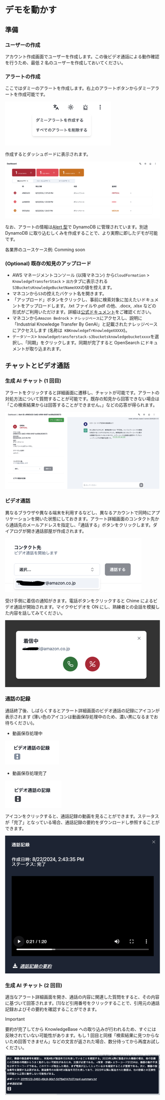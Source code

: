 # デモを動かす

## 準備

### ユーザーの作成

アカウント作成画面でユーザーを作成します。この後ビデオ通話による動作確認を行うため、最低 2 名のユーザーを作成しておいてください。

### アラートの作成

ここではダミーのアラートを作成します。右上のアラートボタンからダミーアラートを作成可能です。

![](./imgs/run_demo/dummy_alert.png)

作成するとダッシュボードに表示されます。

![](./imgs/run_demo/dashboard.png)

なお、アラートの情報は[Alert 型](../backend/common/src/@types/alert.ts)で DynamoDB に管理されています。別途 DynamoDB に取り込むしくみを作成することで、より実際に即したデモが可能です。

各業界のユースケース例: Comming soon

### (Optional) 既存の知見のアップロード

- AWS マネージメントコンソール (以降マネコン) から`CloudFormation` > `KnowledgeTransferStack` > `出力`タブに表示される`S3BucketsKnowledgeBucketNameXXX`の値を控えます。
- マネコンから`S3`の控えたバケット名を開きます。
- 「アップロード」ボタンをクリックし、事前に検索対象に加えたいドキュメントをアップロードします。.txt ファイルや.pdf の他、.docx, .xlsx などの形式がご利用いただけます。詳細は[公式ドキュメント](https://docs.aws.amazon.com/bedrock/latest/userguide/knowledge-base-ds.html)をご確認ください。
- マネコンから`Amazon Bedrock` > `ナレッジベース`にアクセスし、説明に「Industrial Knowledge Transfer By GenAI」と記載されたナレッジベースにアクセスします (名称は`
KBKnowledgeTrKnowledgeXXXXX`)。
- `データソース`> `knowledgetransferstack-s3bucketsknowledgebucketxxxx`を選択し、「同期」をクリックします。同期が完了すると OpenSearch にドキュメントが取り込まれます。

## チャットとビデオ通話

### 生成 AI チャット (1 回目)

アラートをクリックすると詳細画面に遷移し、チャットが可能です。アラートの対処方法について質問することが可能です。既存の知見から回答できない場合は「この検索結果からは回答することができません。」などの応答が得られます。

![](./imgs/run_demo/detail_chat.png)

### ビデオ通話

異なるブラウザや異なる端末を利用するなどし、異なるアカウントで同時にアプリケーションを開いた状態にしておきます。アラート詳細画面のコンタクト先から通話先のメールアドレスを指定し、「通話する」ボタンをクリックします。ダイアログが開き通話部屋が作成されます。

![](./imgs/run_demo/contact.png)

受け手側に着信の通知がきます。電話ボタンをクリックすると Chime によるビデオ通話が開始されます。マイクやビデオを ON にし、熟練者との会話を模擬した内容を話してみてください。

![](./imgs/run_demo/calee_dialog.png)

### 通話の記録

通話終了後、しばらくするとアラート詳細画面のビデオ通話の記録にアイコンが表示されます (薄い色のアイコンは動画保存処理中のため、濃い黒になるまでお待ちください)。

- 動画保存処理中

![](./imgs/run_demo/concatenating.png)

- 動画保存処理完了

![](./imgs/run_demo/concated.png)

アイコンをクリックすると、通話記録の動画を見ることができます。ステータスが「完了」となっている場合、通話記録の要約をダウンロードし参照することができます。

![](./imgs/run_demo/recorded.png)

### 生成 AI チャット (2 回目)

適当なアラート詳細画面を開き、通話の内容に関連した質問をすると、その内容に基づいて回答されます。[1]など引用番号をクリックすることで、引用元の通話記録およびその要約を確認することができます。

> [!Important]
> 要約が完了してから KnowledgeBase への取り込みが行われるため、すぐには反映されていない可能性があります。もし 1 回目と同様「検索結果に見つからないため回答できません」などの文言が返された場合、数分待ってから再度お試しください。

![](./imgs/run_demo/citation.png)
